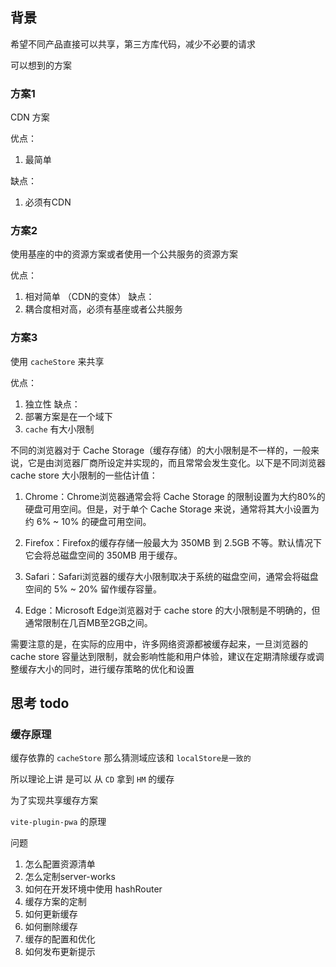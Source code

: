 
## 背景

希望不同产品直接可以共享，第三方库代码，减少不必要的请求


可以想到的方案

### 方案1

CDN 方案

优点：

1. 最简单
   
缺点：

1. 必须有CDN


### 方案2

使用基座的中的资源方案或者使用一个公共服务的资源方案

优点：
1. 相对简单 （CDN的变体）
缺点：
2. 耦合度相对高，必须有基座或者公共服务

### 方案3

使用 `cacheStore` 来共享

优点：
1. 独立性
缺点：
1. 部署方案是在一个域下
2.  `cache` 有大小限制


不同的浏览器对于 Cache Storage（缓存存储）的大小限制是不一样的，一般来说，它是由浏览器厂商所设定并实现的，而且常常会发生变化。以下是不同浏览器 cache store 大小限制的一些估计值：

1. Chrome：Chrome浏览器通常会将 Cache Storage 的限制设置为大约80%的硬盘可用空间。但是，对于单个 Cache Storage 来说，通常将其大小设置为约 6% ~ 10% 的硬盘可用空间。
    
2. Firefox：Firefox的缓存存储一般最大为 350MB 到 2.5GB 不等。默认情况下它会将总磁盘空间的 350MB 用于缓存。
    
3. Safari：Safari浏览器的缓存大小限制取决于系统的磁盘空间，通常会将磁盘空间的 5% ~ 20% 留作缓存容量。
    
4. Edge：Microsoft Edge浏览器对于 cache store 的大小限制是不明确的，但通常限制在几百MB至2GB之间。
    

需要注意的是，在实际的应用中，许多网络资源都被缓存起来，一旦浏览器的 cache store 容量达到限制，就会影响性能和用户体验，建议在定期清除缓存或调整缓存大小的同时，进行缓存策略的优化和设置


## 思考 todo


### 缓存原理

缓存依靠的 `cacheStore`  那么猜测域应该和 `localStore是一致的`

所以理论上讲 是可以 从 `CD` 拿到 `HM` 的缓存

为了实现共享缓存方案


`vite-plugin-pwa` 的原理

问题
1. 怎么配置资源清单
2. 怎么定制server-works
3. 如何在开发环境中使用 hashRouter
4. 缓存方案的定制
5. 如何更新缓存
6. 如何删除缓存
7. 缓存的配置和优化
8. 如何发布更新提示


##  
